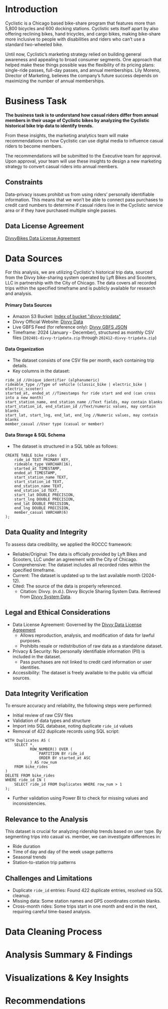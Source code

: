 # Introduction

Cyclistic is a Chicago based bike-share program that features more than 5,800 bicycles and 600 docking stations. Cyclistic sets itself apart by also offering reclining bikes, hand tricycles, and cargo bikes, making bike-share more inclusive to people with disabilities and riders who can’t use a standard two-wheeled bike.

Until now, Cyclistic’s marketing strategy relied on building general awareness and appealing to broad consumer segments. One approach that helped make these things possible was the flexibility of its pricing plans: single-ride passes, full-day passes, and annual memberships. Lily Moreno, Director of Marketing, believes the company’s future success depends on maximizing the number of annual memberships.

# Business Task


**The business task is to understand how casual riders differ from annual members in their usage of Cyclistic bikes by analyzing the Cyclistic historical bike trip data to identify trends.**

From these insights, the marketing analytics team will make recommendations on how Cyclistic can use digital media to influence casual riders to become members.

The recommendations will be submitted to the Executive team for approval. Upon approval, your team will use these insights to design a new marketing strategy to convert casual riders into annual members.

## Constraints

Data-privacy issues prohibit us from using riders’ personally identifiable information. This means that we won’t be able to connect pass purchases to credit card numbers to determine if casual riders live in the Cyclistic service area or if they have purchased multiple single passes.

## Data License Agreement
[DivvyBikes Data License Agreement](https://divvybikes.com/data-license-agreement)

# Data Sources

For this analysis, we are utilizing Cyclistic's historical trip data, sourced from the Divvy bike-sharing system operated by Lyft Bikes and Scooters, LLC in partnership with the City of Chicago. The data covers all recorded trips within the specified timeframe and is publicly available for research and analysis.

#### Primary Data Sources
- Amazon S3 Bucket: [Index of bucket "divvy-tripdata"](https://divvy-tripdata.s3.amazonaws.com/index.html)
- Divvy Official Website: [Divvy Data](https://divvybikes.com/system-data)
- Live GBFS Feed (for reference only): [Divvy GBFS JSON](https://gbfs.divvybikes.com/gbfs/2.3/gbfs.json)
- Timeframe: 2024 (January - December), structured as monthly CSV files (`202401-divvy-tripdata.zip` through `202412-divvy-tripdata.zip`)
#### Data Organization
- The dataset consists of one CSV file per month, each containing trip details.
- Key columns in the dataset:

```
ride_id //Unique identifier (alphanumeric)  
rideable_type //Type of vehicle (classic_bike | electric_bike | electric_scooter)  
started_at, ended_at //Timestamps for ride start and end (can cross into a new month)  
start_station_name, end_station_name //Text fields, may contain blanks  
start_station_id, end_station_id //Text/numeric values, may contain blanks  
start_lat, start_lng, end_lat, end_lng //Numeric values, may contain blanks  
member_casual //User type (casual or member)
```

#### Data Storage & SQL Schema
- The dataset is structured in a SQL table as follows:

```
CREATE TABLE bike_rides (  
    ride_id TEXT PRIMARY KEY,  
    rideable_type VARCHAR(16),  
    started_at TIMESTAMP,  
    ended_at TIMESTAMP,  
    start_station_name TEXT,  
    start_station_id TEXT,  
    end_station_name TEXT,  
    end_station_id TEXT,  
    start_lat DOUBLE PRECISION,  
    start_lng DOUBLE PRECISION,  
    end_lat DOUBLE PRECISION,  
    end_lng DOUBLE PRECISION,  
    member_casual VARCHAR(6)  
);
```

## Data Quality and Integrity

To assess data credibility, we applied the ROCCC framework:
- Reliable/Original: The data is officially provided by Lyft Bikes and Scooters, LLC under an agreement with the City of Chicago.
- Comprehensive: The dataset includes all recorded rides within the specified timeframe.
- Current: The dataset is updated up to the last available month (2024-12).
- Cited: The source of the data is properly referenced.
	- Citation: Divvy. (n.d.). Divvy Bicycle Sharing System Data. Retrieved from [Divvy System Data](https://divvybikes.com/system-data).

## Legal and Ethical Considerations
- Data License Agreement: Governed by the [Divvy Data License Agreement](https://divvybikes.com/data-license-agreement)
	- Allows reproduction, analysis, and modification of data for lawful purposes.
	- Prohibits resale or redistribution of raw data as a standalone dataset.
- Privacy & Security: No personally identifiable information (PII) is included in the dataset.
	- Pass purchases are not linked to credit card information or user identities.
- Accessibility: The dataset is freely available to the public via official sources.

## Data Integrity Verification

To ensure accuracy and reliability, the following steps were performed:
- Initial review of raw CSV files
- Validation of data types and structure
- Import into SQL database, noting duplicate `ride_id` values
- Removal of 422 duplicate records using SQL script:

```
WITH Duplicates AS (  
    SELECT *,  
           ROW_NUMBER() OVER (  
               PARTITION BY ride_id  
               ORDER BY started_at ASC  
           ) AS row_num  
    FROM bike_rides  
)  
DELETE FROM bike_rides  
WHERE ride_id IN (  
    SELECT ride_id FROM Duplicates WHERE row_num > 1  
);
```

- Further validation using Power BI to check for missing values and inconsistencies.

## Relevance to the Analysis

This dataset is crucial for analyzing ridership trends based on user type. By segmenting trips into casual vs. member, we can investigate differences in:

- Ride duration
- Time of day and day of the week usage patterns
- Seasonal trends
- Station-to-station trip patterns

## Challenges and Limitations

- Duplicate `ride_id` entries: Found 422 duplicate entries, resolved via SQL cleanup.
- Missing data: Some station names and GPS coordinates contain blanks.
- Cross-month rides: Some trips start in one month and end in the next, requiring careful time-based analysis.

# Data Cleaning Process

# Analysis Summary & Findings

# Visualizations & Key Insights

# Recommendations
